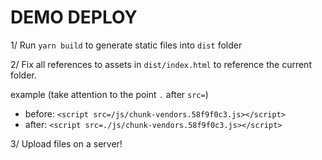 # DEMO DEPLOY

1/ Run `yarn build` to generate static files into `dist` folder

2/ Fix all references to assets in `dist/index.html` to reference the current folder.

example (take attention to the point `.` after `src=`)
- before: `<script src=/js/chunk-vendors.58f9f0c3.js></script>`
- after: `<script src=./js/chunk-vendors.58f9f0c3.js></script>`

3/ Upload files on a server! 
